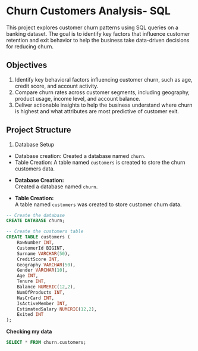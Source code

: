 # Churn Customers Analysis- SQL 
This project explores customer churn patterns using SQL queries on a banking dataset. The goal is to identify key factors that influence customer retention and exit behavior to help the business take data-driven decisions for reducing churn.

## Objectives
1. Identify key behavioral factors influencing customer churn, such as age, credit score, and account activity.
2. Compare churn rates across customer segments, including geography, product usage, income level, and account balance.
3. Deliver actionable insights to help the business understand where churn is highest and what attributes are most predictive of customer exit.

## Project Structure

1. Database Setup
* Database creation: Created a database named `churn`.
* Table Creation: A table named `customers` is created to store the churn customers data.
  
- **Database Creation:**  
  Created a database named `churn`.

- **Table Creation:**  
  A table named `customers` was created to store customer churn data.

```sql
-- Create the database
CREATE DATABASE churn;

-- Create the customers table
CREATE TABLE customers (
    RowNumber INT,
    CustomerId BIGINT,
    Surname VARCHAR(50),
    CreditScore INT,
    Geography VARCHAR(50),
    Gender VARCHAR(10),
    Age INT,
    Tenure INT,
    Balance NUMERIC(12,2),
    NumOfProducts INT,
    HasCrCard INT,
    IsActiveMember INT,
    EstimatedSalary NUMERIC(12,2),
    Exited INT
);
```
**Checking my data** 
```sql
SELECT * FROM churn.customers;
```

